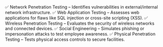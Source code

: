 ✅ Network Penetration Testing – Identifies vulnerabilities in external/internal network infrastructure.
✅ Web Application Testing – Assesses web applications for flaws like SQL injection or cross-site scripting (XSS).
✅ Wireless Penetration Testing – Evaluates the security of wireless networks and connected devices.
✅ Social Engineering – Simulates phishing or impersonation attacks to test employee awareness.
✅ Physical Penetration Testing – Tests physical access controls to secure facilities.
